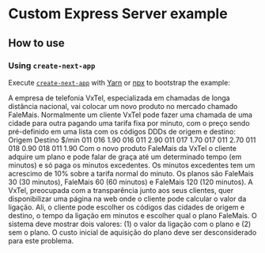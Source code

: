 # Custom Express Server example

## How to use

### Using `create-next-app`

Execute [`create-next-app`](https://github.com/zeit/next.js/tree/canary/packages/create-next-app) with [Yarn](https://yarnpkg.com/lang/en/docs/cli/create/) or [npx](https://github.com/zkat/npx#readme) to bootstrap the example:


A empresa de telefonia VxTel, especializada em chamadas de longa distância nacional, vai
colocar um novo produto no mercado chamado FaleMais.
Normalmente um cliente VxTel pode fazer uma chamada de uma cidade para outra pagando
uma tarifa fixa por minuto, com o preço sendo pré-definido em uma lista com os códigos DDDs
de origem e destino:
Origem Destino $/min
011 016 1.90
016 011 2.90
011 017 1.70
017 011 2.70
011 018 0.90
018 011 1.90
Com o novo produto FaleMais da VxTel o cliente adquire um plano e pode falar de graça até
um determinado tempo (em minutos) e só paga os minutos excedentes. Os minutos
excedentes tem um acrescimo de 10% sobre a tarifa normal do minuto. Os planos são
FaleMais 30 (30 minutos), FaleMais 60 (60 minutos) e FaleMais 120 (120 minutos).
A VxTel, preocupada com a transparência junto aos seus clientes, quer disponibilizar uma
página na web onde o cliente pode calcular o valor da ligação. Ali, o cliente pode escolher os
códigos das cidades de origem e destino, o tempo da ligação em minutos e escolher qual o
plano FaleMais. O sistema deve mostrar dois valores: (1) o valor da ligação com o plano e (2)
sem o plano. O custo inicial de aquisição do plano deve ser desconsiderado para este
problema. 